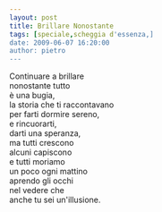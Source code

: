 ```yaml
---
layout: post
title: Brillare Nonostante
tags: [speciale,scheggia d'essenza,]
date: 2009-06-07 16:20:00
author: pietro
---
```

Continuare a brillare<br/>nonostante tutto<br/>è una bugia,<br/>la storia che ti raccontavano<br/>per farti dormire sereno,<br/>e rincuorarti,<br/>darti una speranza,<br/>ma tutti crescono<br/>alcuni capiscono<br/>e tutti moriamo<br/>un poco ogni mattino<br/>aprendo gli occhi<br/>nel vedere che<br/>anche tu sei un'illusione.
